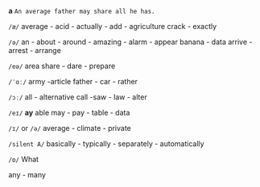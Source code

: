 **a**  `An average father may share all he has.`

`/æ/`
average - acid - actually - add - agriculture
crack - exactly

`/ə/`
an - about - around - amazing - alarm - appear
banana - data
arrive - arrest - arrange

`/eə/`
area
share - dare - prepare 

`/ˈɑː/`
army -article
father - car - rather

`/ɔː/`
all - alternative
call -saw - law - alter

`/eɪ/`
**ay**
able
may - pay - table - data

`/ɪ/` or `/ə/`
average - climate - private

`/silent A/`
basically - typically - separately - automatically

`/ɒ/`
What

any - many
